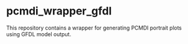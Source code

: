 # pcmdi_wrapper_gfdl
This repository contains a wrapper for generating PCMDI portrait plots using GFDL model output.
